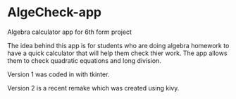 # AlgeCheck-app
Algebra calculator app for 6th form project

The idea behind this app is for students who are doing algebra homework to have a quick calculator that will help them check thier work.
The app allows them to check quadratic equations and long division. 

Version 1 was coded in with tkinter.

Version 2 is a recent remake which was created using kivy. 
